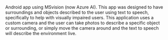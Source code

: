 Android app using MSvision (now Azure AI). This app was designed to have surroundings and objects described to the user using text to speech, specifically to help with visually impaired users.
This application uses a custom camera and the user can take photos to describe a specific object or surrounding, or simply move the camera around and the text to speech will describe the environment live.
